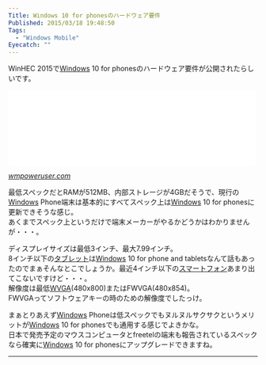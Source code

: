 ```yaml
---
Title: Windows 10 for phonesのハードウェア要件
Published: 2015/03/18 19:48:50
Tags:
  - "Windows Mobile"
Eyecatch: ""
---
```

<p>WinHEC 2015で<a class="keyword" href="http://d.hatena.ne.jp/keyword/Windows">Windows</a> 10 for phonesのハードウェア要件が公開されたらしいです。</p>

<p><iframe src="//hatenablog-parts.com/embed?url=http%3A%2F%2Fwmpoweruser.com%2Fmicrosoft-reveals-minimum-hardware-requirements-for-windows-10-for-phones%2F" title="Microsoft Reveals Minimum Hardware Requirements For Windows 10 For Phones" class="embed-card embed-webcard" scrolling="no" frameborder="0" style="display: block; width: 100%; height: 155px; max-width: 500px; margin: 10px 0px;"><a href="http://wmpoweruser.com/microsoft-reveals-minimum-hardware-requirements-for-windows-10-for-phones/">Microsoft Reveals Minimum Hardware Requirements For Windows 10 For Phones</a></iframe><cite class="hatena-citation"><a href="http://wmpoweruser.com/microsoft-reveals-minimum-hardware-requirements-for-windows-10-for-phones/">wmpoweruser.com</a></cite></p>

<p>最低スペックだとRAMが512MB、内部ストレージが4GBだそうで、現行の<a class="keyword" href="http://d.hatena.ne.jp/keyword/Windows">Windows</a> Phone端末は基本的にすべてスペック上は<a class="keyword" href="http://d.hatena.ne.jp/keyword/Windows">Windows</a> 10 for phonesに更新できそうな感じ。<br/>
あくまでスペック上というだけで端末メーカーがやるかどうかはわかりませんが・・・。</p>

<p>ディスプレイサイズは最低3インチ、最大7.99インチ。<br/>
8インチ以下の<a class="keyword" href="http://d.hatena.ne.jp/keyword/%A5%BF%A5%D6%A5%EC%A5%C3%A5%C8">タブレット</a>は<a class="keyword" href="http://d.hatena.ne.jp/keyword/Windows">Windows</a> 10 for phone and tabletsなんて話もあったのでまぁそんなとこでしょうか。最近4インチ以下の<a class="keyword" href="http://d.hatena.ne.jp/keyword/%A5%B9%A5%DE%A1%BC%A5%C8%A5%D5%A5%A9%A5%F3">スマートフォン</a>あまり出てこないですけど・・・。<br/>
解像度は最低<a class="keyword" href="http://d.hatena.ne.jp/keyword/WVGA">WVGA</a>(480x800)またはFWVGA(480x854)。<br/>
FWVGAってソフトウェアキーの時のための解像度でしたっけ。</p>

<p>まぁとりあえず<a class="keyword" href="http://d.hatena.ne.jp/keyword/Windows">Windows</a> Phoneは低スペックでもヌルヌルサクサクというメリットが<a class="keyword" href="http://d.hatena.ne.jp/keyword/Windows">Windows</a> 10 for phonesでも通用する感じでよきかな。<br/>
日本で発売予定のマウスコンピュータとfreetelの端末も報告されているスペックなら確実に<a class="keyword" href="http://d.hatena.ne.jp/keyword/Windows">Windows</a> 10 for phonesにアップグレードできますね。</p>

***